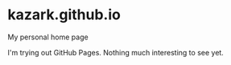 kazark.github.io
================

My personal home page

I'm trying out GitHub Pages. Nothing much interesting to see yet.
